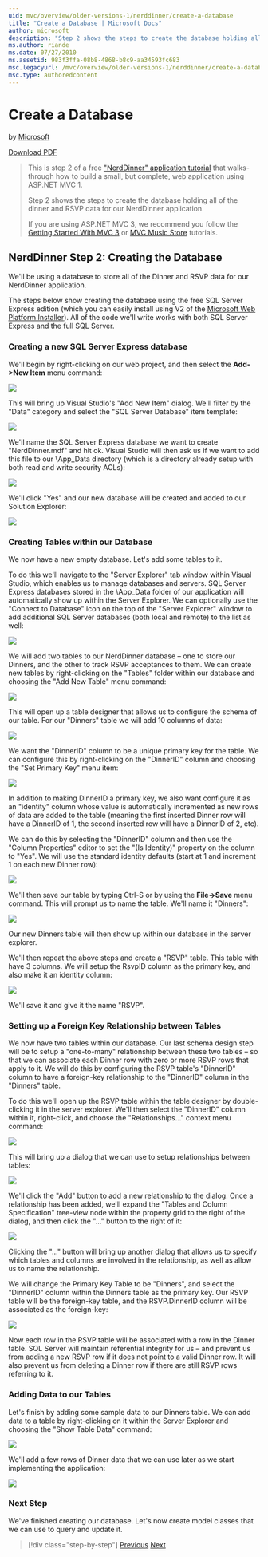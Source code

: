 ```yaml
---
uid: mvc/overview/older-versions-1/nerddinner/create-a-database
title: "Create a Database | Microsoft Docs"
author: microsoft
description: "Step 2 shows the steps to create the database holding all of the dinner and RSVP data for our NerdDinner application."
ms.author: riande
ms.date: 07/27/2010
ms.assetid: 983f3ffa-08b8-4868-b8c9-aa34593fc683
msc.legacyurl: /mvc/overview/older-versions-1/nerddinner/create-a-database
msc.type: authoredcontent
---
```

# Create a Database

by [Microsoft](https://github.com/microsoft)

[Download PDF](http://aspnetmvcbook.s3.amazonaws.com/aspnetmvc-nerdinner_v1.pdf)

> This is step 2 of a free ["NerdDinner" application tutorial](introducing-the-nerddinner-tutorial.md) that walks-through how to build a small, but complete, web application using ASP.NET MVC 1.
> 
> Step 2 shows the steps to create the database holding all of the dinner and RSVP data for our NerdDinner application.
> 
> If you are using ASP.NET MVC 3, we recommend you follow the [Getting Started With MVC 3](../../older-versions/getting-started-with-aspnet-mvc3/cs/intro-to-aspnet-mvc-3.md) or [MVC Music Store](../../older-versions/mvc-music-store/mvc-music-store-part-1.md) tutorials.


## NerdDinner Step 2: Creating the Database

We'll be using a database to store all of the Dinner and RSVP data for our NerdDinner application.

The steps below show creating the database using the free SQL Server Express edition (which you can easily install using V2 of the [Microsoft Web Platform Installer](https://www.microsoft.com/web/downloads/platform.aspx)). All of the code we'll write works with both SQL Server Express and the full SQL Server.

### Creating a new SQL Server Express database

We'll begin by right-clicking on our web project, and then select the **Add-&gt;New Item** menu command:

![](create-a-database/_static/image1.png)

This will bring up Visual Studio's "Add New Item" dialog. We'll filter by the "Data" category and select the "SQL Server Database" item template:

![](create-a-database/_static/image2.png)

We'll name the SQL Server Express database we want to create "NerdDinner.mdf" and hit ok. Visual Studio will then ask us if we want to add this file to our \App\_Data directory (which is a directory already setup with both read and write security ACLs):

![](create-a-database/_static/image3.png)

We'll click "Yes" and our new database will be created and added to our Solution Explorer:

![](create-a-database/_static/image4.png)

### Creating Tables within our Database

We now have a new empty database. Let's add some tables to it.

To do this we'll navigate to the "Server Explorer" tab window within Visual Studio, which enables us to manage databases and servers. SQL Server Express databases stored in the \App\_Data folder of our application will automatically show up within the Server Explorer. We can optionally use the "Connect to Database" icon on the top of the "Server Explorer" window to add additional SQL Server databases (both local and remote) to the list as well:

![](create-a-database/_static/image5.png)

We will add two tables to our NerdDinner database – one to store our Dinners, and the other to track RSVP acceptances to them. We can create new tables by right-clicking on the "Tables" folder within our database and choosing the "Add New Table" menu command:

![](create-a-database/_static/image6.png)

This will open up a table designer that allows us to configure the schema of our table. For our "Dinners" table we will add 10 columns of data:

![](create-a-database/_static/image7.png)

We want the "DinnerID" column to be a unique primary key for the table. We can configure this by right-clicking on the "DinnerID" column and choosing the "Set Primary Key" menu item:

![](create-a-database/_static/image8.png)

In addition to making DinnerID a primary key, we also want configure it as an "identity" column whose value is automatically incremented as new rows of data are added to the table (meaning the first inserted Dinner row will have a DinnerID of 1, the second inserted row will have a DinnerID of 2, etc).

We can do this by selecting the "DinnerID" column and then use the "Column Properties" editor to set the "(Is Identity)" property on the column to "Yes". We will use the standard identity defaults (start at 1 and increment 1 on each new Dinner row):

![](create-a-database/_static/image9.png)

We'll then save our table by typing Ctrl-S or by using the **File-&gt;Save** menu command. This will prompt us to name the table. We'll name it "Dinners":

![](create-a-database/_static/image10.png)

Our new Dinners table will then show up within our database in the server explorer.

We'll then repeat the above steps and create a "RSVP" table. This table with have 3 columns. We will setup the RsvpID column as the primary key, and also make it an identity column:

![](create-a-database/_static/image11.png)

We'll save it and give it the name "RSVP".

### Setting up a Foreign Key Relationship between Tables

We now have two tables within our database. Our last schema design step will be to setup a "one-to-many" relationship between these two tables – so that we can associate each Dinner row with zero or more RSVP rows that apply to it. We will do this by configuring the RSVP table's "DinnerID" column to have a foreign-key relationship to the "DinnerID" column in the "Dinners" table.

To do this we'll open up the RSVP table within the table designer by double-clicking it in the server explorer. We'll then select the "DinnerID" column within it, right-click, and choose the "Relationships…" context menu command:

![](create-a-database/_static/image12.png)

This will bring up a dialog that we can use to setup relationships between tables:

![](create-a-database/_static/image13.png)

We'll click the "Add" button to add a new relationship to the dialog. Once a relationship has been added, we'll expand the "Tables and Column Specification" tree-view node within the property grid to the right of the dialog, and then click the "…" button to the right of it:

![](create-a-database/_static/image14.png)

Clicking the "…" button will bring up another dialog that allows us to specify which tables and columns are involved in the relationship, as well as allow us to name the relationship.

We will change the Primary Key Table to be "Dinners", and select the "DinnerID" column within the Dinners table as the primary key. Our RSVP table will be the foreign-key table, and the RSVP.DinnerID column will be associated as the foreign-key:

![](create-a-database/_static/image15.png)

Now each row in the RSVP table will be associated with a row in the Dinner table. SQL Server will maintain referential integrity for us – and prevent us from adding a new RSVP row if it does not point to a valid Dinner row. It will also prevent us from deleting a Dinner row if there are still RSVP rows referring to it.

### Adding Data to our Tables

Let's finish by adding some sample data to our Dinners table. We can add data to a table by right-clicking on it within the Server Explorer and choosing the "Show Table Data" command:

![](create-a-database/_static/image16.png)

We'll add a few rows of Dinner data that we can use later as we start implementing the application:

![](create-a-database/_static/image17.png)

### Next Step

We've finished creating our database. Let's now create model classes that we can use to query and update it.

> [!div class="step-by-step"]
> [Previous](create-a-new-aspnet-mvc-project.md)
> [Next](build-a-model-with-business-rule-validations.md)
